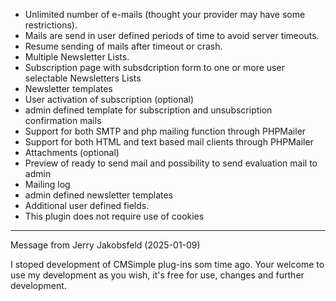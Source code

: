 - Unlimited number of e-mails (thought your provider may have some restrictions).
- Mails are send in user defined periods of time to avoid server timeouts.
- Resume sending of mails after timeout or crash.
- Multiple Newsletter Lists.
- Subscription page with subsdcription form to one or more user selectable Newsletters Lists
- Newsletter templates
- User activation of subscription (optional)
- admin defined template for subscription and unsubscription confirmation mails
- Support for both SMTP and php mailing function through PHPMailer
- Support for both HTML and text based mail clients through PHPMailer
- Attachments (optional)
- Preview of ready to send mail and possibility to send evaluation mail to admin
- Mailing log
- admin defined newsletter templates
- Additional user defined fields.
- This plugin does not require use of cookies

-----

Message from Jerry Jakobsfeld (2025-01-09)

I stoped development of CMSimple plug-ins som time ago. Your welcome to use my development as you wish, it's free for use, changes and further development.

